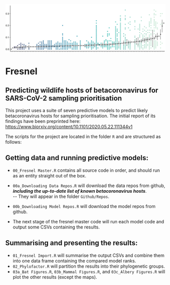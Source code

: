 ![banner](https://github.com/viralemergence/Fresnel/blob/master/FresnelBanner.jpg)

# Fresnel

## Predicting wildlife hosts of betacoronavirus for SARS-CoV-2 sampling prioritisation

This project uses a suite of seven predictive models to predict likely betacoronavirus hosts for sampling prioritisation. The initial report of its findings have been preprinted here: https://www.biorxiv.org/content/10.1101/2020.05.22.111344v1

The scripts for the project are located in the folder `R` and are structured as follows:

## Getting data and running predictive models:
- `00_Fresnel Master.R` contains all source code in order, and should run as an entity straight out of the box.
- `00a_Downloading Data Repos.R` will download the data repos from github, ***including the up-to-date list of known betacoronavirus hosts***.   
-- They will appear in the folder `Github/Repos`.
- `00b_Downloading Model Repos.R` will download the model repos from github.

- The next stage of the fresnel master code will run each model code and output some CSVs containing the results.

## Summarising and presenting the results:
- `01_Fresnel Import.R` will summarise the output CSVs and combine them into one data frame containing the compared model ranks.
- `02_Phylofactor.R` will partition the results into their phylogenetic groups.
- `03a_Bat Figures.R`, `03b_Mammal Figures.R`, and `03c_Albery Figures.R` will plot the other results (except the maps).
